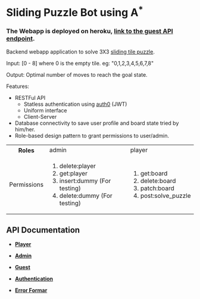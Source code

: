 # Sliding Puzzle Bot using A<sup>*<sup>

### The Webapp is deployed on heroku, <a href="https://sliding-puzzle-kartik33.herokuapp.com/guest">link to the guest API endpoint</a>.

Backend webapp application to solve 3X3 <a href="https://en.wikipedia.org/wiki/Sliding_puzzle">sliding tile puzzle</a>.

Input: [0 - 8] where 0 is the empty tile. eg: "0,1,2,3,4,5,6,7,8"

Output: Optimal number of moves to reach the goal state.

Features:

<ul>
  <li>RESTFul API
    <ul>
      <li>Statless authentication using <a href="https://auth0.com">auth0</a> (JWT)</li>
      <li>Uniform interface</li>
      <li>Client-Server</a>
    </ul>
  </li>
  <li>Database connectivity to save user profile and board state tried by him/her.</li>
  <li>Role-based design pattern to grant permissions to user/admin.</li>
</ul>

<table>
  <tr>
    <th>Roles</td>
    <td>admin</th>
    <td>player</td>
  </tr>
  <tr>
    <td>Permissions</td>
      <td>
        <ol>
          <li>delete:player</li> 
          <li>get:player</li>  
          <li>insert:dummy (For testing)</li> 
          <li>delete:dummy (For testing)</li>
        </ol>
    </td>
    <td>
      <ol>
        <li>get:board</li> 
        <li>delete:board</li> 
        <li>patch:board</li> 
        <li>post:solve_puzzle</li>
      </ol>
     </td>
  </tr>
  <tr>
  </tr>
</table>    

**API Documentation**
----

* **[Player](player.md)**

* **[Admin](admin.md)**

* **[Guest](guest.md)**

* **[Authentication](auth.md)**

* **[Error Formar](error.md)**
